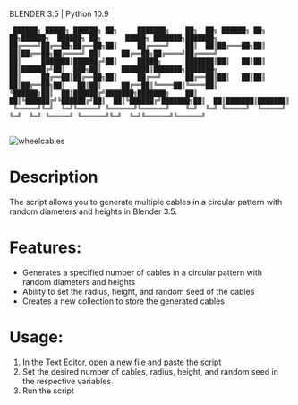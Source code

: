 BLENDER 3.5 | Python 10.9
```
 ██████╗ █████╗ ██████╗ ██╗     ███████╗    ██╗  ██╗ ██████╗ ██╗   ██╗██████╗  ██████╗ ██╗      █████╗ ███████╗███████╗
██╔════╝██╔══██╗██╔══██╗██║     ██╔════╝    ██║  ██║██╔═══██╗██║   ██║██╔══██╗██╔════╝ ██║     ██╔══██╗██╔════╝██╔════╝
██║     ███████║██████╔╝██║     █████╗      ███████║██║   ██║██║   ██║██████╔╝██║  ███╗██║     ███████║███████╗███████╗
██║     ██╔══██║██╔══██╗██║     ██╔══╝      ██╔══██║██║   ██║██║   ██║██╔══██╗██║   ██║██║     ██╔══██║╚════██║╚════██║
╚██████╗██║  ██║██████╔╝███████╗███████╗    ██║  ██║╚██████╔╝╚██████╔╝██║  ██║╚██████╔╝███████╗██║  ██║███████║███████║
 ╚═════╝╚═╝  ╚═╝╚═════╝ ╚══════╝╚══════╝    ╚═╝  ╚═╝ ╚═════╝  ╚═════╝ ╚═╝  ╚═╝ ╚═════╝ ╚══════╝╚═╝  ╚═╝╚══════╝╚══════╝
                                                                                                                       
```

![wheelcables](https://user-images.githubusercontent.com/92639080/229262992-3a96680b-9a16-4be1-b15b-eb96b4a3b9c5.gif)


# Description

The script allows you to generate multiple cables in a circular pattern with random diameters and heights in Blender 3.5.

# Features:

- Generates a specified number of cables in a circular pattern with random diameters and heights
- Ability to set the radius, height, and random seed of the cables
- Creates a new collection to store the generated cables

# Usage:

1. In the Text Editor, open a new file and paste the script
2. Set the desired number of cables, radius, height, and random seed in the respective variables
3. Run the script

